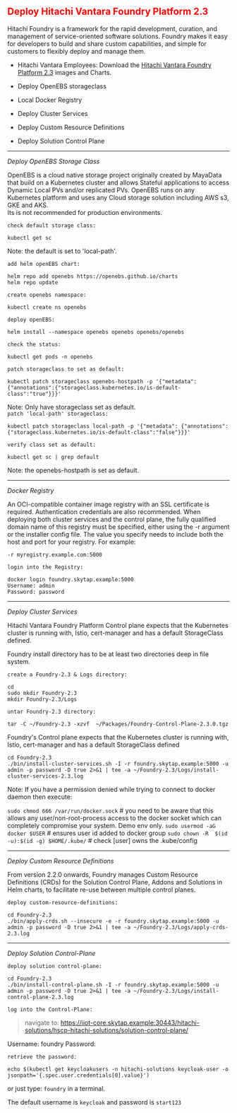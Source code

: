 ## <font color='red'>Deploy Hitachi Vantara Foundry Platform 2.3</font>

Hitachi Foundry is a framework for the rapid development, curation, and management of service-oriented software solutions.
Foundry makes it easy for developers to build and share custom capabilities, and simple for customers to flexibly deploy and manage them.

* Hitachi Vantara Employees:
Download the [Hitachi Vantara Foundry Platform 2.3](https://repo.wal.eng.hitachivantara.com/ui/native/foundry-generic-release/2.3.0) images and Charts.  


* Deploy OpenEBS storageclass
* Local Docker Registry

* Deploy Cluster Services
* Deploy Custom Resource Definitions
* Deploy Solution Control Plane 

---


<em>Deploy OpenEBS Storage Class</em>

OpenEBS is a cloud native storage project originally created by MayaData that build on a Kubernetes cluster and allows Stateful applications to access Dynamic Local PVs and/or replicated PVs. OpenEBS runs on any Kubernetes platform and uses any Cloud storage solution including AWS s3, GKE and AKS.  
Its is not recommended for production environments.

``check default storage class:``
```
kubectl get sc
```
Note: the default is set to 'local-path'.

``add helm openEBS chart:``
```
helm repo add openebs https://openebs.github.io/charts
helm repo update
```
``create openebs namespace:``
```
kubectl create ns openebs
```
``deploy openEBS:``
```
helm install --namespace openebs openebs openebs/openebs
```
``check the status:``
```
kubectl get pods -n openebs
```
``patch storageclass to set as default:``
```
kubectl patch storageclass openebs-hostpath -p '{"metadata": {"annotations":{"storageclass.kubernetes.io/is-default-class":"true"}}}'
```
Note: Only have storageclass set as default.  
``patch 'local-path' storageclass:``
```
kubectl patch storageclass local-path -p '{"metadata": {"annotations":{"storageclass.kubernetes.io/is-default-class":"false"}}}'
```
``verify class set as default:``
```
kubectl get sc | grep default
```
Note: the openebs-hostpath is set as default.

---

<em>Docker Registry</em>

An OCI-compatible container image registry with an SSL certificate is required. Authentication credentials are also recommended.
When deploying both cluster services and the control plane, the fully qualified domain name of this registry must be specified, either using the -r argument or the installer config file. The value you specify needs to include both the host and port for your registry. For example:

``-r myregistry.example.com:5000``

``login into the Registry:``
```
docker login foundry.skytap.example:5000
Username: admin
Password: password
```

---

<em>Deploy Cluster Services</em>

Hitachi Vantara Foundry Platform Control plane expects that the Kubernetes cluster is running with, Istio, cert-manager and has a default StorageClass defined. 

Foundry install directory has to be at least two directories deep in file system.

``create a Foundry-2.3 & Logs directory:``
```
cd
sudo mkdir Foundry-2.3
mkdir Foundry-2.3/Logs
```

``untar Foundry-2.3 directory:``
```
tar -C ~/Foundry-2.3 -xzvf  ~/Packages/Foundry-Control-Plane-2.3.0.tgz
```

Foundry's Control plane expects that the Kubernetes cluster is running with, Istio, cert-manager and has a default StorageClass defined 

```
cd Foundry-2.3
./bin/install-cluster-services.sh -I -r foundry.skytap.example:5000 -u admin -p password -D true 2>&1 | tee -a ~/Foundry-2.3/Logs/install-cluster-services-2.3.log
```
Note: If you have a permission denied while trying to connect to docker daemon then execute: 

``sudo chmod 666 /var/run/docker.sock`` # you need to be aware that this allows any user/non-root-process access  to the docker socket which can completely compromise your system. Demo env only.
``sudo usermod -aG docker $USER`` # ensures user id added to docker group
``sudo chown -R  $(id -u):$(id -g) $HOME/.kube/`` # check [user] owns the .kube/config 

---

<em>Deploy Custom Resource Definitions</em>

From version 2.2.0 onwards, Foundry manages Custom Resource Definitions (CRDs) for the Solution Control Plane, Addons and Solutions in Helm charts, to facilitate re-use between multiple control planes.

``deploy custom-resource-definitions:``
```
cd Foundry-2.3
./bin/apply-crds.sh --insecure -e -r foundry.skytap.example:5000 -u admin -p password -D true 2>&1 | tee -a ~/Foundry-2.3/Logs/apply-crds-2.3.log
```

---

<em>Deploy Solution Control-Plane</em>

``deploy solution control-plane:``
```
cd Foundry-2.3
./bin/install-control-plane.sh -I -r foundry.skytap.example:5000 -u admin -p password -D true 2>&1 | tee -a ~/Foundry-2.3/Logs/install-control-plane-2.3.log
```

``log into the Control-Plane:``

  > navigate to: https://iiot-core.skytap.example:30443/hitachi-solutions/hscp-hitachi-solutions/solution-control-plane/ 

Username: foundry
Password: 

``retrieve the password:``
```
echo $(kubectl get keycloakusers -n hitachi-solutions keycloak-user -o jsonpath='{.spec.user.credentials[0].value}')
```
or just type: ``foundry`` in a terminal.

The default username is `keycloak` and password is `start123`